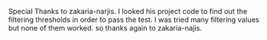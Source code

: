 Special Thanks to zakaria-narjis. I looked his project code to find out the filtering thresholds in order to pass the test. I was tried many filtering values but none of them worked. so thanks again to zakaria-najis.
